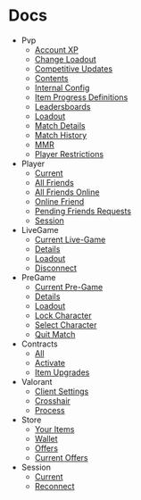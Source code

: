 # Docs

- Pvp
    - [Account XP](https://github.com/igorwessel/tree/master/docs/Pvp/accountXp.md)
    - [Change Loadout](https://github.com/igorwessel/tree/master/docs/Pvp/changeLoadout.md)
    - [Competitive Updates](https://github.com/igorwessel/tree/master/docs/Pvp/competitiveUpdates.md)
    - [Contents](https://github.com/igorwessel/tree/master/docs/Pvp/contents.md)
    - [Internal Config](https://github.com/igorwessel/tree/master/docs/Pvp/internalConfig.md)
    - [Item Progress Definitions](https://github.com/igorwessel/tree/master/docs/Pvp/itemProgressDefinitions.md)
    - [Leadersboards](https://github.com/igorwessel/tree/master/docs/Pvp/leadersboards.md)
    - [Loadout](https://github.com/igorwessel/tree/master/docs/Pvp/loadout.md)
    - [Match Details](https://github.com/igorwessel/tree/master/docs/Pvp/matchDetails.md)
    - [Match History](https://github.com/igorwessel/tree/master/docs/Pvp/matchHistory.md)
    - [MMR](https://github.com/igorwessel/tree/master/docs/Pvp/mmr.md)
    - [Player Restrictions](https://github.com/igorwessel/tree/master/docs/Pvp/playerRestrictions.md)
- Player
    - [Current](https://github.com/igorwessel/tree/master/docs/Player/current.md)
    - [All Friends](https://github.com/igorwessel/tree/master/docs/Player/allFriends.md)
    - [All Friends Online](https://github.com/igorwessel/tree/master/docs/Player/allFriendsOnline.md)
    - [Online Friend](https://github.com/igorwessel/tree/master/docs/Player/onlineFriend.md)
    - [Pending Friends Requests](https://github.com/igorwessel/tree/master/docs/Player/pendingFriendsRequests.md)
    - [Session](https://github.com/igorwessel/tree/master/docs/Player/session.md)
- LiveGame
    - [Current Live-Game](https://github.com/igorwessel/tree/master/docs/LiveGame/current.md)
    - [Details](https://github.com/igorwessel/tree/master/docs/LiveGame/details.md)
    - [Loadout](https://github.com/igorwessel/tree/master/docs/LiveGame/loadout.md)
    - [Disconnect](https://github.com/igorwessel/tree/master/docs/LiveGame/disconnect.md)
- PreGame
    - [Current Pre-Game](https://github.com/igorwessel/tree/master/docs/PreGame/current.md)
    - [Details](https://github.com/igorwessel/tree/master/docs/PreGame/details.md)
    - [Loadout](https://github.com/igorwessel/tree/master/docs/PreGame/loadout.md)
    - [Lock Character](https://github.com/igorwessel/tree/master/docs/PreGame/lockCharacter.md)
    - [Select Character](https://github.com/igorwessel/tree/master/docs/PreGame/selectCharacter.md)
    - [Quit Match](https://github.com/igorwessel/tree/master/docs/PreGame/quitMatch.md)
- Contracts
    - [All](https://github.com/igorwessel/tree/master/docs/Contracts/all.md)
    - [Activate](https://github.com/igorwessel/tree/master/docs/Contracts/activate.md)
    - [Item Upgrades](https://github.com/igorwessel/tree/master/docs/Contracts/upgrades.md)
- Valorant
    - [Client Settings](https://github.com/igorwessel/tree/master/docs/Valorant/clientSettings.md)
    - [Crosshair](https://github.com/igorwessel/tree/master/docs/Valorant/crossHair.md)
    - [Process](https://github.com/igorwessel/tree/master/docs/Valorant/process.md)
- Store
    - [Your Items](https://github.com/igorwessel/tree/master/docs/Store/yourItems.md)
    - [Wallet](https://github.com/igorwessel/tree/master/docs/Store/wallet.md)
    - [Offers](https://github.com/igorwessel/tree/master/docs/Store/offers.md)
    - [Current Offers](https://github.com/igorwessel/tree/master/docs/Store/currentOffers.md)
- Session
    - [Current](https://github.com/igorwessel/tree/master/docs/Session/current.md)
    - [Reconnect](https://github.com/igorwessel/tree/master/docs/Session/reconnect.md)